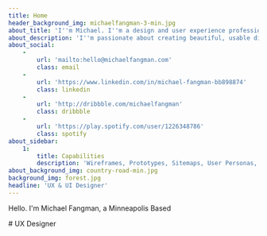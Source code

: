 ```yaml
---
title: Home
header_background_img: michaelfangman-3-min.jpg
about_title: 'I''m Michael. I''m a design and user experience professional based in Minneapolis, MN.'
about_description: 'I''m passionate about creating beautiful, usable digital products that balance business requirements with user''s needs. I aim to push boundaries in my work without sacrificing simplicity in its experience. I believe in acting with integrity, creating value, and staying open to new ideas and perspectives. I seek to work with a diverse team of individuals who make amazing digital products.'
about_social:
    -
        url: 'mailto:hello@michaelfangman.com'
        class: email
    -
        url: 'https://www.linkedin.com/in/michael-fangman-bb898874'
        class: linkedin
    -
        url: 'http://dribbble.com/michaelfangman'
        class: dribbble
    -
        url: 'https://play.spotify.com/user/1226348786'
        class: spotify
about_sidebar:
    1:
        title: Capabilities
        description: 'Wireframes, Prototypes, Sitemaps, User Personas, Task Flows, Use Cases, Responsive UI Design, Interaction Design, Art Direction, Frontend Development, Concept Modeling, Usability Evaluation'
about_background_img: country-road-min.jpg
background_img: forest.jpg
headline: 'UX & UI Designer'
---
```


<p class="subhead">Hello. I'm Michael Fangman, a Minneapolis Based</p>
# UX Designer